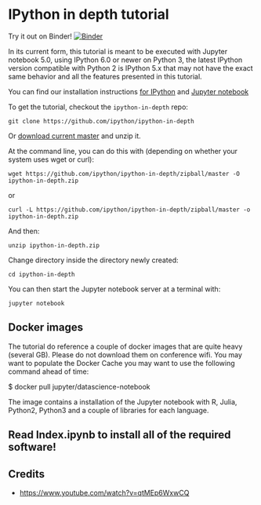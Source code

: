 # IPython in depth tutorial

Try it out on Binder! [![Binder](https://mybinder.org/badge.svg)](https://mybinder.org/v2/gh/ipython/ipython-in-depth/master?filepath=binder%2FIndex.ipynb)

In its current form, this tutorial is meant to be executed with Jupyter notebook
5.0, using IPython 6.0 or newer on Python 3, the latest IPython version
compatible with Python 2 is IPython 5.x that may not have the exact same
behavior and all the features presented in this tutorial.


You can find our installation instructions [for
IPython](https://ipython.org/install.html) and [Jupyter
notebook](https://jupyter.readthedocs.io/en/latest/install.html)

To get the tutorial, checkout the `ipython-in-depth` repo:

    git clone https://github.com/ipython/ipython-in-depth

Or [download current
master](https://github.com/ipython/ipython-in-depth/zipball/master) and unzip
it.

At the command line, you can do this with (depending on whether your system uses
wget or curl):

    wget https://github.com/ipython/ipython-in-depth/zipball/master -O ipython-in-depth.zip

or

    curl -L https://github.com/ipython/ipython-in-depth/zipball/master -o ipython-in-depth.zip

And then:

    unzip ipython-in-depth.zip

Change directory inside the directory newly created:

    cd ipython-in-depth

You can then start the Jupyter notebook server at a terminal with:

    jupyter notebook


## Docker images

The tutorial do reference a couple of docker images that are quite heavy
(several GB). Please do not download them on conference wifi. You may want to
populate the Docker Cache you may want to use the following command ahead of
time:

  $ docker pull jupyter/datascience-notebook

The image contains a installation of the Jupyter notebook with R, Julia,
Python2, Python3 and a couple of libraries for each language.

## Read Index.ipynb to install all of the required software!

## Credits

* https://www.youtube.com/watch?v=qtMEp6WxwCQ
